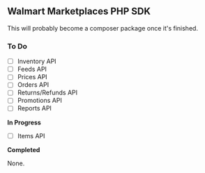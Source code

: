 ## Walmart Marketplaces PHP SDK

This will probably become a composer package once it's finished.

### To Do

 - [ ] Inventory API
 - [ ] Feeds API
 - [ ] Prices API
 - [ ] Orders API
 - [ ] Returns/Refunds API
 - [ ] Promotions API
 - [ ] Reports API

**In Progress**

 - [ ] Items API

**Completed**

None.
